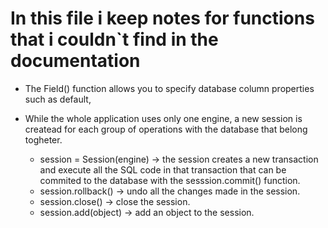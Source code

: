 # In this file i keep notes for functions that i couldn`t find in the documentation

- The Field() function allows you to specify database column properties such as default,

- While the whole application uses only one engine, a new session is createad for each group of operations with the database that belong togheter.
  - session = Session(engine) -> the session creates a new transaction and execute all the SQL code in that transaction that can be commited to the database with the sesssion.commit() function.
  - session.rollback() -> undo all the changes made in the session.
  - session.close() -> close the session.
  - session.add(object) -> add an object to the session.
